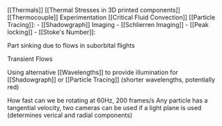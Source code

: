 [[Thermals]]
[[Thermal Stresses in 3D printed components]]
[[Thermocouple]] Experimentation
[[Critical Fluid Convection]]
[[Particle Tracing]]:
	- [[Shadowgraph]] Imaging
	- [[Schlierren Imaging]]
	- [[Peak locking]]
	- [[Stoke's Number]]: 
	
Part sinking due to flows in suborbital flights

Transient Flows

Using alternative [[Wavelengths]] to provide illumination for [[Shadowgraph]] or [[Particle Tracing]] (shorter wavelengths, potentially red)

How fast can we be rotating at 60Hz, 200 frames/s
Any particle has a tangential velocity, two cameras can be used if a light plane is used (determines verical and radial components)
